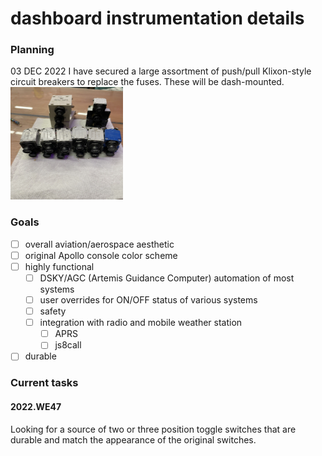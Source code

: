 # dashboard instrumentation details

### Planning
03 DEC 2022
I have secured a large assortment of push/pull Klixon-style circuit breakers to replace the fuses.  These will be dash-mounted.
<img src="../../images/circuitbreakers.jpg" alt="circuitbreakers" width="180" height="180">


### Goals
- [ ] overall aviation/aerospace aesthetic
- [ ] original Apollo console color scheme
- [ ] highly functional
    - [ ] DSKY/AGC (Artemis Guidance Computer) automation of most systems
    - [ ] user overrides for ON/OFF status of various systems
    - [ ] safety
    - [ ] integration with radio and mobile weather station
        - [ ] APRS
        - [ ] js8call
- [ ] durable

### Current tasks
#### 2022.WE47
Looking for a source of two or three position toggle switches that are durable and match the appearance of the original switches.

